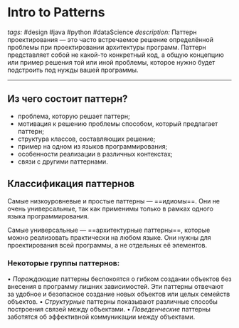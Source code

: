 # Intro to Patterns
*tags:* #design #java #python #dataScience 
*description:* Паттерн проектирования — это часто встречаемое решение определённой проблемы при проектировании архитектуры программ. Паттерн представляет собой не какой-то конкретный код, а общую концепцию или пример решения той или иной проблемы, которое нужно будет подстроить под нужды вашей программы.

---
## Из чего состоит паттерн?
- проблема, которую решает паттерн;
- мотивация к решению проблемы способом, который предлагает паттерн;
- структура классов, составляющих решение;
- пример на одном из языков программирования;
- особенности реализации в различных контекстах;
- связи с другими паттернами.

## Классификация паттернов
Самые низкоуровневые и простые паттерны — ==идиомы==. Они не очень универсальные, так как применимы только в рамках одного языка программирования.

Самые универсальные — ==архитектурные паттерны==, которые можно реализовать практически на любом языке. Они нужны для проектирования всей программы, а не
отдельных её элементов.

### Некоторые группы паттернов:
• *Порождающие* паттерны беспокоятся о гибком создании объектов без внесения в программу лишних зависимостей. Эти паттерны отвечают за удобное и безопасное создание новых объектов или целых семейств объектов.
• *Структурные* паттерны показывают различные способы построения связей между объектами.
• *Поведенческие* паттерны заботятся об эффективной коммуникации между объектами.
